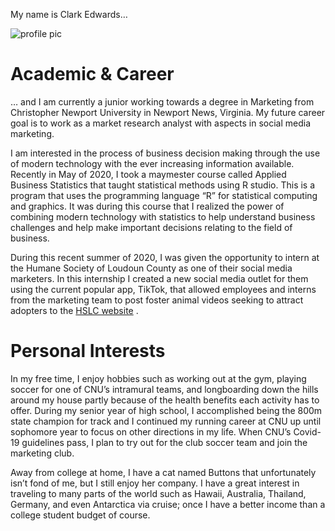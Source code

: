 My name is Clark Edwards…


![profile pic](https://clarkedwards.github.io/Clark-Edwards-CNU/images/roofpic.jpg)


# Academic & Career
… and I am currently a junior working towards a degree in Marketing from Christopher Newport University in Newport News, Virginia. My future career goal is to work as a market research analyst with aspects in social media marketing. 

I am interested in the process of business decision making through the use of modern technology with the ever increasing information available. Recently in May of 2020, I took a maymester course called Applied Business Statistics that taught statistical methods using R studio. This is a program that uses the programming language “R” for statistical computing and graphics. It was during this course that I realized the power of combining modern technology with statistics to help understand business challenges and help make important decisions relating to the field of business.

During this recent summer of 2020, I was given the opportunity to intern at the Humane Society of Loudoun County as one of their social media marketers. In this internship I created a new social media outlet for them using the current popular app, TikTok, that allowed employees and interns from the marketing team to post foster animal videos seeking to attract adopters to the [HSLC website](https://humaneloudoun.org/) .

# Personal Interests
In my free time, I enjoy hobbies such as working out at the gym, playing soccer for one of CNU’s intramural teams, and longboarding down the hills around my house partly because of the health benefits each activity has to offer. During my senior year of high school, I accomplished being the 800m state champion for track and I continued my running career at CNU up until sophomore year to focus on other directions in my life. When CNU’s Covid-19 guidelines pass, I plan to try out for the club soccer team and join the marketing club.

Away from college at home, I have a cat named Buttons that unfortunately isn’t fond of me, but I still enjoy her company. I have a great interest in traveling to many parts of the world such as Hawaii, Australia, Thailand, Germany, and even Antarctica via cruise; once I have a better income than a college student budget of course.
